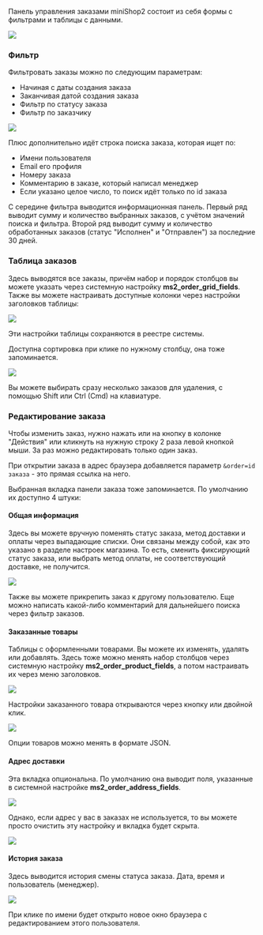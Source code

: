 Панель управления заказами miniShop2 состоит из себя формы с фильтрами и таблицы с данными.

[![](https://file.modx.pro/files/0/2/8/02869bbdbaab68056444acf0e9f992b7s.jpg)](https://file.modx.pro/files/0/2/8/02869bbdbaab68056444acf0e9f992b7.png)

### Фильтр
Фильтровать заказы можно по следующим параметрам:
* Начиная с даты создания заказа
* Заканчивая датой создания заказа
* Фильтр по статусу заказа
* Фильтр по заказчику

[![](https://file.modx.pro/files/a/2/e/a2e0f0493819c617531729cfc84b1333s.jpg)](https://file.modx.pro/files/a/2/e/a2e0f0493819c617531729cfc84b1333.png)

Плюс дополнительно идёт строка поиска заказа, которая ищет по:
* Имени пользователя
* Email его профиля
* Номеру заказа
* Комментарию в заказе, который написал менеджер
* Если указано целое число, то поиск идёт только по id заказа

С середине фильтра выводится информационная панель.
Первый ряд выводит сумму и количество выбранных заказов, с учётом значений поиска и фильтра.
Второй ряд выводит сумму и количество обработанных заказов (статус "Исполнен" и "Отправлен") за последние 30 дней.

### Таблица заказов
Здесь выводятся все заказы, причём набор и порядок столбцов вы можете указать через системную настройку **ms2_order_grid_fields**.
Также вы можете настраивать доступные колонки через настройки заголовков таблицы:

[![](https://file.modx.pro/files/f/5/7/f572cbd557a61f337cadc570028e71b9s.jpg)](https://file.modx.pro/files/f/5/7/f572cbd557a61f337cadc570028e71b9.png)

Эти настройки таблицы сохраняются в реестре системы.

Доступна сортировка при клике по нужному столбцу, она тоже запоминается.

[![](https://file.modx.pro/files/2/2/0/2208f4732d2a35f1baf146faa5123521s.jpg)](https://file.modx.pro/files/2/2/0/2208f4732d2a35f1baf146faa5123521.png)

Вы можете выбирать сразу несколько заказов для удаления, с помощью Shift или Ctrl (Cmd) на клавиатуре.

### Редактирование заказа
Чтобы изменить заказ, нужно нажать или на кнопку в колонке "Действия" или кликнуть на нужную строку 2 раза левой кнопкой мыши.
За раз можно редактировать только один заказ.

При открытии заказа в адрес браузера добавляется параметр `&order=id заказа` - это прямая ссылка на него.

Выбранная вкладка панели заказа тоже запоминается. По умолчанию их доступно 4 штуки:

#### Общая информация
Здесь вы можете вручную поменять статус заказа, метод доставки и оплаты через выпадающие списки. Они связаны между собой, как это указано в разделе настроек магазина.
То есть, сменить фиксирующий статус заказа, или выбрать метод оплаты, не соответствующий доставке, не получится.

[![](https://file.modx.pro/files/8/f/a/8fab54bbc646551dd5daeea657eccc39s.jpg)](https://file.modx.pro/files/8/f/a/8fab54bbc646551dd5daeea657eccc39.png)

Также вы можете прикрепить заказ к другому пользователю. Еще можно написать какой-либо комментарий для дальнейшего поиска через фильтр заказов.

#### Заказанные товары
Таблицы с оформленными товарами. Вы можете их изменять, удалять или добавлять.
Здесь тоже можно менять набор столбцов через системную настройку **ms2_order_product_fields**, а потом настраивать их через меню заголовков.

[![](https://file.modx.pro/files/4/f/f/4ff54aefeddd1cbd8134cae865c415b4s.jpg)](https://file.modx.pro/files/4/f/f/4ff54aefeddd1cbd8134cae865c415b4.png)

Настройки заказанного товара открываются через кнопку или двойной клик.

[![](https://file.modx.pro/files/8/7/c/87ca039182d9da906baaf78666691953s.jpg)](https://file.modx.pro/files/8/7/c/87ca039182d9da906baaf78666691953.png)

Опции товаров можно менять в формате JSON.

#### Адрес доставки
Эта вкладка опциональна. По умолчанию она выводит поля, указанные в системной настройке **ms2_order_address_fields**.

[![](https://file.modx.pro/files/9/f/9/9f942468cbaa42114753b8d0c55c6450s.jpg)](https://file.modx.pro/files/9/f/9/9f942468cbaa42114753b8d0c55c6450.png)

Однако, если адрес у вас в заказах не используется, то вы можете просто очистить эту настройку и вкладка будет скрыта.

[![](https://file.modx.pro/files/9/d/f/9df52e923dd50cf3e730395b46615a70s.jpg)](https://file.modx.pro/files/9/d/f/9df52e923dd50cf3e730395b46615a70.png)

#### История заказа
Здесь выводится история смены статуса заказа. Дата, время и пользователь (менеджер).

[![](https://file.modx.pro/files/f/d/9/fd932d559594f16543926db47e187487s.jpg)](https://file.modx.pro/files/f/d/9/fd932d559594f16543926db47e187487.png)

При клике по имени будет открыто новое окно браузера с редактированием этого пользователя.